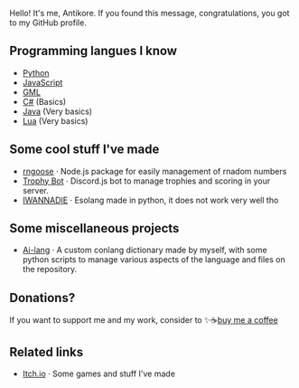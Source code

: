 Hello! It's me, Antikore.
If you found this message, congratulations, you got to my GitHub profile.

## Programming langues I know
* [Python](https://www.python.org/about/)
* [JavaScript](https://developer.mozilla.org/es/docs/Web/JavaScripthttps://www.python.org/about/)
* [GML](https://manual.yoyogames.com/GameMaker_Language.htm)
* [C#](https://learn.microsoft.com/en-us/dotnet/csharp/) (Basics)
* [Java](https://www.java.com/) (Very basics)
* [Lua](https://www.lua.org/) (Very basics)

## Some cool stuff I've made
* [rngoose](https://github.com/AntikoreDev/rngoose) · Node.js package for easily management of rnadom numbers
* [Trophy Bot](https://github.com/AntikoreDev/trophy-bot/) · Discord.js bot to manage trophies and scoring in your server.
* [IWANNADIE](https://gist.github.com/AntikoreDev/c1452380e7bdfb0f4cd7f6d61b092e53) · Esolang made in python, it does not work very well tho

## Some miscellaneous projects
* [Ai-lang](https://github.com/AntikoreDev/ai-lang) · A custom conlang dictionary made by myself, with some python scripts to manage various aspects of the language and files on the repository.

## Donations?
If you want to support me and my work, consider to ✨☕[buy me a coffee](https://ko-fi.com/antikore)

## Related links
* [Itch.io](https://antikore.itch.io/) · Some games and stuff I've made
